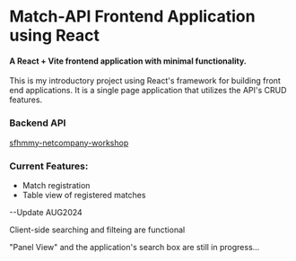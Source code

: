# Match-API Frontend Application using React
<h4>A React + Vite frontend application with minimal functionality.</h4>
<p>This is my introductory project using React's framework for building front end applications. It is a single page application that utilizes the API's CRUD features.</p>

<h3>Backend API</h3>
<a href="https://github.com/dimitriostsakiridis/sfhmmy-netcompany-workshop/tree/master">
  sfhmmy-netcompany-workshop
</a>

</hr>
<h3>Current Features: </h3>
<ul>
  <li>Match registration</li>
  <li>Table view of registered matches</li>
</ul>

<p>--Update AUG2024</p>
<p>Client-side searching and filteing are functional</p>
</hr>
<p>"Panel View" and the application's search box are still in progress...</p>
